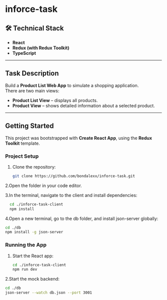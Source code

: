﻿# inforce-task

## 🛠 Technical Stack

- **React**
- **Redux (with Redux Toolkit)**
- **TypeScript**

---

## Task Description

Build a **Product List Web App** to simulate a shopping application.  
There are two main views:

- **Product List View** – displays all products.
- **Product View** – shows detailed information about a selected product.

---

## Getting Started

This project was bootstrapped with **Create React App**, using the **Redux Toolkit** template.

### Project Setup

1. Clone the repository:
   ```bash
   git clone https://github.com/bondalexx/inforce-task.git
   ```
  
2.Open the folder in your code editor.

3.In the terminal, navigate to the client and install dependencies:
  ```bash
    cd ./inforce-task-client
    npm install
  ```
4.Open a new terminal, go to the db folder, and install json-server globally:
   ```bash
   cd ./db
   npm install -g json-server
   ```
### Running the App
1. Start the React app:
   ```bash
   cd ./inforce-task-client
   npm run dev
   ```
2.Start the mock backend:
   ```bash
   cd ./db
   json-server --watch db.json --port 3001
   ```


